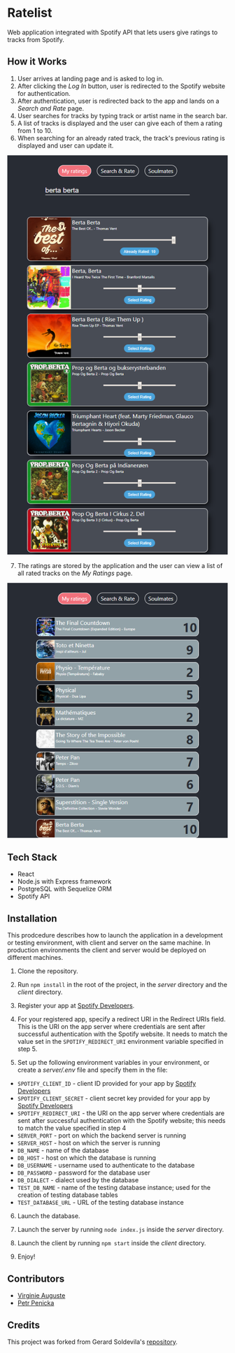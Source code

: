 # Ratelist
Web application integrated with Spotify API that lets users give ratings to tracks from Spotify.

## How it Works

1. User arrives at landing page and is asked to log in.
2. After clicking the *Log In* button, user is redirected to the Spotify website for authentication.
3. After authentication, user is redirected back to the app and lands on a *Search and Rate* page.
4. User searches for tracks by typing track or artist name in the search bar.
5. A list of tracks is displayed and the user can give each of them a rating from 1 to 10.
6. When searching for an already rated track, the track's previous rating is displayed and user can update it.


![Search and Rate Page](ReadMe_img/SearchRatePage_Screenshot.png)


7. The ratings are stored by the application and the user can view a list of all rated tracks on the *My Ratings* page.


![My Ratings Page](ReadMe_img/HomePage_Screenshot.png)


## Tech Stack

- React
- Node.js with Express framework
- PostgreSQL with Sequelize ORM
- Spotify API

## Installation

This prodcedure describes how to launch the application in a development or testing environment, with client and server on the same machine. In production environments the client and server would be deployed on different machines.

1. Clone the repository.

2. Run `npm install` in the root of the project, in the *server* directory and the *client* directory.

3. Register your app at [Spotify Developers](https://developer.spotify.com/).

4. For your registered app, specify a redirect URI in the Redirect URIs field. This is the URI on the app server where credentials are sent after successful authentication with the Spotify website. It needs to match the value set in the `SPOTIFY_REDIRECT_URI` environment variable specified in step 5.

5. Set up the following environment variables in your environment, or create a *server/.env* file and specify them in the file:

- `SPOTIFY_CLIENT_ID` - client ID provided for your app by [Spotify Developers](https://developer.spotify.com/)
- `SPOTIFY_CLIENT_SECRET` - client secret key provided for your app by [Spotify Developers](https://developer.spotify.com/)
- `SPOTIFY_REDIRECT_URI` - the URI on the app server where credentials are sent after successful authentication with the Spotify website; this needs to match the value specified in step 4
- `SERVER_PORT` - port on which the backend server is running
- `SERVER_HOST` - host on which the server is running
- `DB_NAME` - name of the database
- `DB_HOST` - host on which the database is running
- `DB_USERNAME` - username used to authenticate to the database
- `DB_PASSWORD` - password for the database user
- `DB_DIALECT` - dialect used by the database
- `TEST_DB_NAME` - name of the testing database instance; used for the creation of testing database tables
- `TEST_DATABASE_URL` - URL of the testing database instance

6. Launch the database.

7. Launch the server by running `node index.js` inside the *server* directory.

8. Launch the client by running `npm start` inside the *client* directory.

9. Enjoy!

## Contributors

- [Virginie Auguste](https://github.com/Sipann)
- [Petr Penicka](https://github.com/ppenicka)

## Credits

This project was forked from Gerard Soldevila's [repository](https://github.com/gsolde/Ratelis).